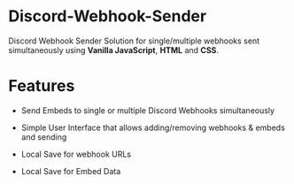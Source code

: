 # Discord-Webhook-Sender
Discord Webhook Sender Solution for single/multiple webhooks sent simultaneously using **Vanilla JavaScript**, **HTML** and **CSS**.

# Features
- Send Embeds to single or multiple Discord Webhooks simultaneously


- Simple User Interface that allows adding/removing webhooks & embeds and sending


- Local Save for webhook URLs


- Local Save for Embed Data







